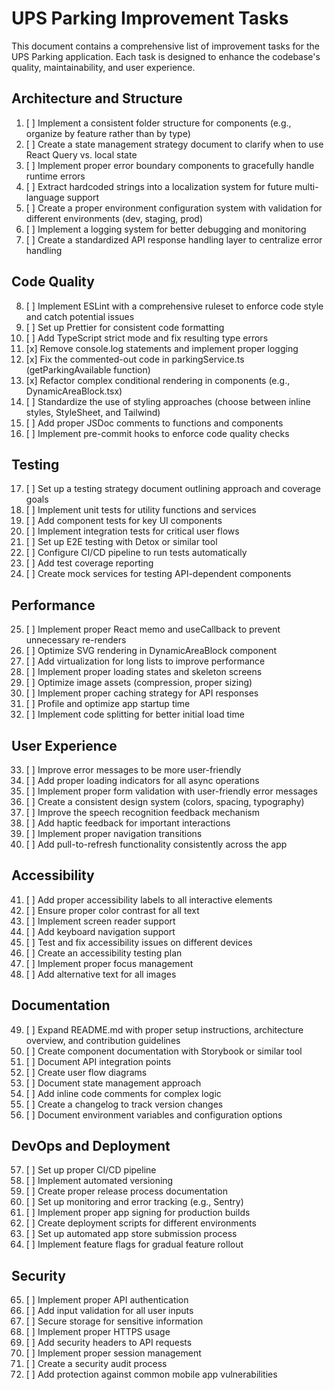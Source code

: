 # UPS Parking Improvement Tasks

This document contains a comprehensive list of improvement tasks for the UPS Parking application. Each task is designed to enhance the codebase's quality, maintainability, and user experience.

## Architecture and Structure

1. [ ] Implement a consistent folder structure for components (e.g., organize by feature rather than by type)
2. [ ] Create a state management strategy document to clarify when to use React Query vs. local state
3. [ ] Implement proper error boundary components to gracefully handle runtime errors
4. [ ] Extract hardcoded strings into a localization system for future multi-language support
5. [ ] Create a proper environment configuration system with validation for different environments (dev, staging, prod)
6. [ ] Implement a logging system for better debugging and monitoring
7. [ ] Create a standardized API response handling layer to centralize error handling

## Code Quality

8. [ ] Implement ESLint with a comprehensive ruleset to enforce code style and catch potential issues
9. [ ] Set up Prettier for consistent code formatting
10. [ ] Add TypeScript strict mode and fix resulting type errors
11. [x] Remove console.log statements and implement proper logging
12. [x] Fix the commented-out code in parkingService.ts (getParkingAvailable function)
13. [x] Refactor complex conditional rendering in components (e.g., DynamicAreaBlock.tsx)
14. [ ] Standardize the use of styling approaches (choose between inline styles, StyleSheet, and Tailwind)
15. [ ] Add proper JSDoc comments to functions and components
16. [ ] Implement pre-commit hooks to enforce code quality checks

## Testing

17. [ ] Set up a testing strategy document outlining approach and coverage goals
18. [ ] Implement unit tests for utility functions and services
19. [ ] Add component tests for key UI components
20. [ ] Implement integration tests for critical user flows
21. [ ] Set up E2E testing with Detox or similar tool
22. [ ] Configure CI/CD pipeline to run tests automatically
23. [ ] Add test coverage reporting
24. [ ] Create mock services for testing API-dependent components

## Performance

25. [ ] Implement proper React memo and useCallback to prevent unnecessary re-renders
26. [ ] Optimize SVG rendering in DynamicAreaBlock component
27. [ ] Add virtualization for long lists to improve performance
28. [ ] Implement proper loading states and skeleton screens
29. [ ] Optimize image assets (compression, proper sizing)
30. [ ] Implement proper caching strategy for API responses
31. [ ] Profile and optimize app startup time
32. [ ] Implement code splitting for better initial load time

## User Experience

33. [ ] Improve error messages to be more user-friendly
34. [ ] Add proper loading indicators for all async operations
35. [ ] Implement proper form validation with user-friendly error messages
36. [ ] Create a consistent design system (colors, spacing, typography)
37. [ ] Improve the speech recognition feedback mechanism
38. [ ] Add haptic feedback for important interactions
39. [ ] Implement proper navigation transitions
40. [ ] Add pull-to-refresh functionality consistently across the app

## Accessibility

41. [ ] Add proper accessibility labels to all interactive elements
42. [ ] Ensure proper color contrast for all text
43. [ ] Implement screen reader support
44. [ ] Add keyboard navigation support
45. [ ] Test and fix accessibility issues on different devices
46. [ ] Create an accessibility testing plan
47. [ ] Implement proper focus management
48. [ ] Add alternative text for all images

## Documentation

49. [ ] Expand README.md with proper setup instructions, architecture overview, and contribution guidelines
50. [ ] Create component documentation with Storybook or similar tool
51. [ ] Document API integration points
52. [ ] Create user flow diagrams
53. [ ] Document state management approach
54. [ ] Add inline code comments for complex logic
55. [ ] Create a changelog to track version changes
56. [ ] Document environment variables and configuration options

## DevOps and Deployment

57. [ ] Set up proper CI/CD pipeline
58. [ ] Implement automated versioning
59. [ ] Create proper release process documentation
60. [ ] Set up monitoring and error tracking (e.g., Sentry)
61. [ ] Implement proper app signing for production builds
62. [ ] Create deployment scripts for different environments
63. [ ] Set up automated app store submission process
64. [ ] Implement feature flags for gradual feature rollout

## Security

65. [ ] Implement proper API authentication
66. [ ] Add input validation for all user inputs
67. [ ] Secure storage for sensitive information
68. [ ] Implement proper HTTPS usage
69. [ ] Add security headers to API requests
70. [ ] Implement proper session management
71. [ ] Create a security audit process
72. [ ] Add protection against common mobile app vulnerabilities
